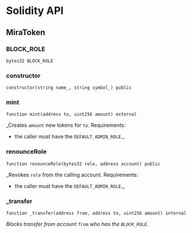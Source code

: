 # Solidity API

## MiraToken

### BLOCK_ROLE

```solidity
bytes32 BLOCK_ROLE
```

### constructor

```solidity
constructor(string name_, string symbol_) public
```

### mint

```solidity
function mint(address to, uint256 amount) external
```

_Creates `amount` new tokens for `to`.
Requirements:
- the caller must have the `DEFAULT_ADMIN_ROLE`._

### renounceRole

```solidity
function renounceRole(bytes32 role, address account) public
```

_Revokes `role` from the calling account.
Requirements:
- the caller must have the `DEFAULT_ADMIN_ROLE`._

### _transfer

```solidity
function _transfer(address from, address to, uint256 amount) internal
```

_Blocks transfer from account `from` who has the `BLOCK_ROLE`._

